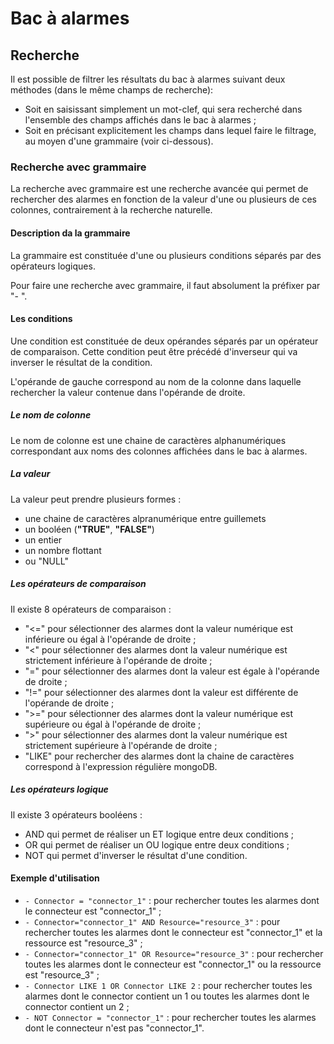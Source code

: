 # Bac à alarmes

## Recherche

Il est possible de filtrer les résultats du bac à alarmes suivant deux méthodes 
(dans le même champs de recherche):

 - Soit en saisissant simplement un mot-clef, qui sera recherché dans l'ensemble des champs affichés dans le bac à alarmes ;
 - Soit en précisant explicitement les champs dans lequel faire le filtrage, au moyen d'une grammaire (voir ci-dessous).

### Recherche avec grammaire

La recherche avec grammaire est une recherche avancée qui permet de rechercher
des alarmes en fonction de la valeur d'une ou plusieurs de ces colonnes,
contrairement à la recherche naturelle.

#### Description da la grammaire

La grammaire est constituée d'une ou plusieurs conditions séparés par des
opérateurs logiques.

Pour faire une recherche avec grammaire, il faut absolument la préfixer par
 "- ".

#### Les conditions

Une condition est constituée de deux opérandes séparés par un opérateur de
comparaison. Cette condition peut être précédé d'inverseur qui va inverser le
résultat de la condition.

L'opérande de gauche correspond au nom de la colonne dans laquelle
rechercher la valeur contenue dans l'opérande de droite.

##### Le nom de colonne

Le nom de colonne est une chaine de caractères alphanumériques correspondant
aux noms des colonnes affichées dans le bac à alarmes.

##### La valeur

La valeur peut prendre plusieurs formes :
  - une chaine de caractères alpranumérique entre guillemets
  - un booléen (**"TRUE"**, **"FALSE"**)
  - un entier
  - un nombre flottant
  - ou "NULL"

##### Les opérateurs de comparaison

Il existe 8 opérateurs de comparaison :
  - "<=" pour sélectionner des alarmes dont la valeur numérique est inférieure
  ou égal à l'opérande de droite ;
  - "<" pour sélectionner des alarmes dont la valeur numérique est strictement
  inférieure à l'opérande de droite ;
  - "=" pour sélectionner des alarmes dont la valeur est égale à l'opérande de
  droite ;
  - "!=" pour sélectionner des alarmes dont la valeur est différente de
  l'opérande de droite ;
  - ">=" pour sélectionner des alarmes dont la valeur numérique est supérieure
  ou égal à l'opérande de droite ;
  - ">" pour sélectionner des alarmes dont la valeur numérique est strictement
  supérieure à l'opérande de droite ;
  - "LIKE" pour rechercher des alarmes dont la chaine de caractères correspond
  à l'expression régulière mongoDB.


##### Les opérateurs logique

Il existe 3 opérateurs booléens :

  - AND qui permet de réaliser un ET logique entre deux conditions ;
  - OR qui permet de réaliser un OU logique entre deux conditions ;
  - NOT qui permet d'inverser le résultat d'une condition.


#### Exemple d'utilisation

  - ```- Connector = "connector_1"``` : pour rechercher toutes les alarmes
  dont le connecteur est "connector_1" ;
  - ```- Connector="connector_1" AND Resource="resource_3"``` : pour rechercher
  toutes les alarmes dont le connecteur est "connector_1" et la ressource est
  "resource_3" ;
  - ```- Connector="connector_1" OR Resource="resource_3"``` : pour rechercher
  toutes les alarmes dont le connecteur est "connector_1" ou la ressource est
  "resource_3" ;
  - ```- Connector LIKE 1 OR Connector LIKE 2``` : pour rechercher toutes les
  alarmes dont le connector contient un 1 ou toutes les alarmes dont le
  connector contient un 2 ;
  - ```- NOT Connector = "connector_1"``` : pour rechercher toutes les alarmes
  dont le connecteur n'est pas "connector_1".
